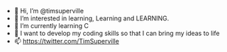 - 👋 Hi, I’m @timsuperville
- 👀 I’m interested in learning, Learning and LEARNING.
- 🌱 I’m currently learning C
- 💞️ I want to develop my coding skills so that I can bring my ideas to life 
- 📫 https://twitter.com/TimSuperville

<!---
timsuperville/timsuperville is a ✨ special ✨ repository because its `README.md` (this file) appears on your GitHub profile.
You can click the Preview link to take a look at your changes.
--->
